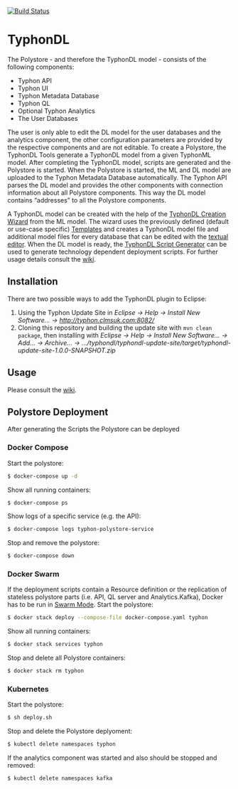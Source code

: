 [![Build Status](http://typhon.clmsuk.com:8080/buildStatus/icon?job=TyphonDL)](http://typhon.clmsuk.com:8080/job/TyphonDL/)

# TyphonDL

The Polystore - and therefore the TyphonDL model - consists of the following components:

* Typhon API
* Typhon UI
* Typhon Metadata Database
* Typhon QL
* Optional Typhon Analytics
* The User Databases
  
The user is only able to edit the DL model for the user databases and the analytics component, the other configuration parameters are provided by the respective components and are not editable.
To create a Polystore, the TyphonDL Tools generate a TyphonDL model from a given TyphonML model. After completing the TyphonDL model, scripts are generated and the Polystore is started. When the Polystore is started, the ML and DL model are uploaded to the Typhon Metadata Database automatically. The Typhon API parses the DL model and provides the other components with connection information about all Polystore components. This way the DL model contains “addresses” to all the Polystore components.

A TyphonDL model can be created with the help of the [TyphonDL Creation Wizard](https://github.com/typhon-project/typhondl/wiki/User-Guide#typhondl-creation-wizard) from the ML model. The wizard uses the previously defined (default or use-case specific) [Templates](https://github.com/typhon-project/typhondl/wiki/User-Guide#templates) and creates a TyphonDL model file and additional model files for every database that can be edited with the [textual editor](https://github.com/typhon-project/typhondl/wiki/User-Guide#typhondl-editor). When the DL model is ready, the [TyphonDL Script Generator](https://github.com/typhon-project/typhondl/wiki/User-Guide#typhondl-script-generation) can be used to generate technology dependent deployment scripts. For further usage details consult the [wiki](https://github.com/typhon-project/typhondl/wiki/User-Guide).

## Installation

There are two possible ways to add the TyphonDL plugin to Eclipse:

1. Using the Typhon Update Site in _Eclipse -> Help -> Install New Software... -> <http://typhon.clmsuk.com:8082/>_
2. Cloning this repository and building the update site with `mvn clean package`, then installing with _Eclipse -> Help -> Install New Software... -> Add... -> Archive... -> .../typhondl/typhondl-update-site/target/typhondl-update-site-1.0.0-SNAPSHOT.zip_

## Usage

Please consult the [wiki](https://github.com/typhon-project/typhondl/wiki/User-Guide).

## Polystore Deployment

After generating the Scripts the Polystore can be deployed

### Docker Compose
Start the polystore:
```bash
$ docker-compose up -d
```
Show all running containers:
```bash
$ docker-compose ps
```
Show logs of a specific service (e.g. the API):
```bash
$ docker-compose logs typhon-polystore-service
``` 
Stop and remove the polystore:
```bash
$ docker-compose down
```

### Docker Swarm

If the deployment scripts contain a Resource definition or the replication of stateless polystore parts (i.e. API, QL server and Analytics.Kafka), Docker has to be run in [Swarm Mode](https://docs.docker.com/engine/swarm/swarm-tutorial/create-swarm/).
Start the polystore:
```bash
$ docker stack deploy --compose-file docker-compose.yaml typhon
```
Show all running containers:
```bash
$ docker stack services typhon
```
Stop and delete all Polystore containers:
```bash
$ docker stack rm typhon
```

### Kubernetes
Start the polystore:
```bash
$ sh deploy.sh
```
Stop and delete the Polystore deplyoment:
```bash
$ kubectl delete namespaces typhon
```
If the analytics component was started and also should be stopped and removed:
```bash
$ kubectl delete namespaces kafka
```

